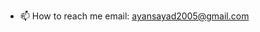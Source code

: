 - 📫 How to reach me email: ayansayad2005@gmail.com

<!---
WTFAYXN/WTFAYXN is a ✨ special ✨ repository because its `README.md` (this file) appears on your GitHub profile.
You can click the Preview link to take a look at your changes.
--->
